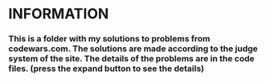 # INFORMATION

<h3>This is a folder with my solutions to problems from codewars.com. The solutions are made according to the judge system of the site.
The details of the problems are in the code files. (press the expand button to see the details)</h3>
